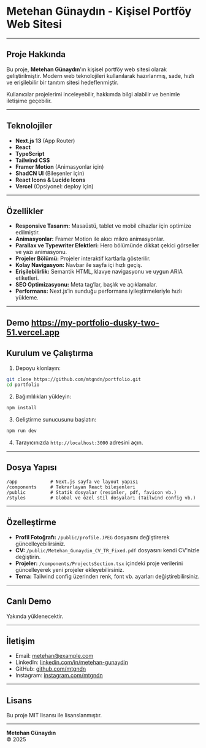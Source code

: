 # Metehan Günaydın - Kişisel Portföy Web Sitesi
---

## Proje Hakkında

Bu proje, **Metehan Günaydın**'ın kişisel portföy web sitesi olarak geliştirilmiştir. Modern web teknolojileri kullanılarak hazırlanmış, sade, hızlı ve erişilebilir bir tanıtım sitesi hedeflenmiştir. 

Kullanıcılar projelerimi inceleyebilir, hakkımda bilgi alabilir ve benimle iletişime geçebilir.

---

## Teknolojiler

- **Next.js 13** (App Router)
- **React**
- **TypeScript**
- **Tailwind CSS**
- **Framer Motion** (Animasyonlar için)
- **ShadCN UI** (Bileşenler için)
- **React Icons & Lucide Icons**
- **Vercel** (Opsiyonel: deploy için)

---

## Özellikler

- **Responsive Tasarım:** Masaüstü, tablet ve mobil cihazlar için optimize edilmiştir.
- **Animasyonlar:** Framer Motion ile akıcı mikro animasyonlar.
- **Parallax ve Typewriter Efektleri:** Hero bölümünde dikkat çekici görseller ve yazı animasyonu.
- **Projeler Bölümü:** Projeler interaktif kartlarla gösterilir.
- **Kolay Navigasyon:** Navbar ile sayfa içi hızlı geçiş.
- **Erişilebilirlik:** Semantik HTML, klavye navigasyonu ve uygun ARIA etiketleri.
- **SEO Optimizasyonu:** Meta tag’lar, başlık ve açıklamalar.
- **Performans:** Next.js’in sunduğu performans iyileştirmeleriyle hızlı yükleme.

---
Demo
https://my-portfolio-dusky-two-51.vercel.app
---

## Kurulum ve Çalıştırma

1. Depoyu klonlayın:

```bash
git clone https://github.com/mtgndn/portfolio.git
cd portfolio
```

2. Bağımlılıkları yükleyin:

```bash
npm install
```

3. Geliştirme sunucusunu başlatın:

```bash
npm run dev
```

4. Tarayıcınızda `http://localhost:3000` adresini açın.

---

## Dosya Yapısı

```
/app            # Next.js sayfa ve layout yapısı
/components     # Tekrarlayan React bileşenleri
/public         # Statik dosyalar (resimler, pdf, favicon vb.)
/styles         # Global ve özel stil dosyaları (Tailwind config vb.)
```

---

## Özelleştirme

- **Profil Fotoğrafı:** `/public/profile.JPEG` dosyasını değiştirerek güncelleyebilirsiniz.
- **CV:** `/public/Metehan_Gunaydin_CV_TR_Fixed.pdf` dosyasını kendi CV'nizle değiştirin.
- **Projeler:** `/components/ProjectsSection.tsx` içindeki proje verilerini güncelleyerek yeni projeler ekleyebilirsiniz.
- **Tema:** Tailwind config üzerinden renk, font vb. ayarları değiştirebilirsiniz.

---

## Canlı Demo

Yakında yüklenecektir.

---

## İletişim

- Email: metehan@example.com  
- LinkedIn: [linkedin.com/in/metehan-gunaydin](https://linkedin.com/in/metehan-gunaydin)  
- GitHub: [github.com/mtgndn](https://github.com/mtgndn)  
- Instagram: [instagram.com/mtgndn](https://instagram.com/mtgndn)

---

## Lisans

Bu proje MIT lisansı ile lisanslanmıştır.

---

**Metehan Günaydın**  
© 2025

